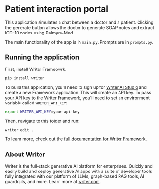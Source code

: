 # Patient interaction portal
This application simulates a chat between a doctor and a patient. Clicking the generate button allows the doctor to generate SOAP notes and extract ICD-10 codes using Palmyra-Med.

The main functionality of the app is in `main.py`. Prompts are in `prompts.py`.

## Running the application
First, install Writer Frameowrk:

```sh
pip install writer
```

To build this application, you'll need to sign up for [Writer AI Studio](https://app.writer.com/aistudio/signup?utm_campaign=devrel) and create a new Framework application. This will create an API key. To pass your API key to the Writer Framework, you'll need to set an environment variable called `WRITER_API_KEY`:

```sh
export WRITER_API_KEY=your-api-key
```

Then, navigate to this folder and run:

```sh
writer edit .
```

To learn more, check out the [full documentation for Writer Framework](https://dev.writer.com/framework/introduction).

## About Writer

Writer is the full-stack generative AI platform for enterprises. Quickly and easily build and deploy generative AI apps with a suite of developer tools fully integrated with our platform of LLMs, graph-based RAG tools, AI guardrails, and more. Learn more at [writer.com](https://www.writer.com?utm_source=github&utm_medium=readme&utm_campaign=framework).